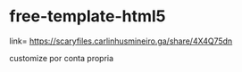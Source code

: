 # free-template-html5
link= https://scaryfiles.carlinhusmineiro.ga/share/4X4Q75dn

customize por conta propria
